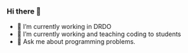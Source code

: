 ### Hi there 👋
- 🔭 I’m currently working in DRDO
- 🌱 I’m currently working and teaching coding to students
- 💬 Ask me about programming problems.
